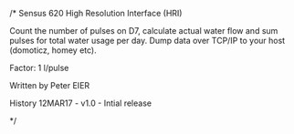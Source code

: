 /*
Sensus 620 High Resolution Interface (HRI)

Count the number of pulses on D7, calculate actual water flow and sum pulses for total water usage per day. Dump data over TCP/IP to your host (domoticz, homey etc).

Factor: 1 l/pulse

Written by Peter EIER

History
12MAR17 - v1.0 - Intial release

*/
